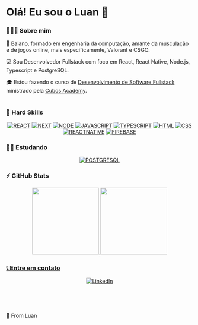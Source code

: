 # Olá! Eu sou o Luan 👋

### 👨🏽‍💻 Sobre mim
🏴󠁢󠁲󠁢󠁡󠁿 Baiano, formado em engenharia da computação, amante da musculação e de jogos online, mais especificamente, Valorant e CSGO.

💻 Sou Desenvolvedor Fullstack com foco em React, React Native, Node.js, Typescript e PostgreSQL.

🎓 Estou fazendo o curso de [Desenvolvimento de Software Fullstack](https://cubos.academy/cursos/desenvolvimento-de-software) ministrado pela [Cubos Academy](https://cubos.academy/).<br><br/>

### 🔧 Hard Skills
<div align="center">
  
[![REACT](https://img.shields.io/badge/React-20232A?style=for-the-badge&logo=react&logoColor=61DAFB)](https://github.com/luancruz99)
[![NEXT](https://img.shields.io/badge/next%20js-000000?style=for-the-badge&logo=nextdotjs&logoColor=white)](https://github.com/luancruz99)
[![NODE](https://img.shields.io/badge/Node.js-43853D?style=for-the-badge&logo=node.js&logoColor=white)](https://github.com/luancruz99)
[![JAVASCRIPT](https://img.shields.io/badge/JavaScript-F7DF1E?style=for-the-badge&logo=javascript&logoColor=black)](https://github.com/luancruz99)
[![TYPESCRIPT](https://img.shields.io/badge/TypeScript-007ACC?style=for-the-badge&logo=typescript&logoColor=white)](https://github.com/luancruz99)
[![HTML](https://img.shields.io/badge/HTML5-E34F26?style=for-the-badge&logo=html5&logoColor=white)](https://github.com/luancruz99)
[![CSS](https://img.shields.io/badge/CSS3-1572B6?style=for-the-badge&logo=css3&logoColor=white)](https://github.com/luancruz99)
[![REACTNATIVE](https://img.shields.io/badge/React_Native-20232A?style=for-the-badge&logo=react&logoColor=61DAFB)](https://github.com/luancruz99)
[![FIREBASE](https://img.shields.io/badge/firebase-ffca28?style=for-the-badge&logo=firebase&logoColor=black)](https://github.com/luancruz99)
  
</div>


### 👨‍🎓 Estudando
<div align="center">
  
[![POSTGRESQL](https://img.shields.io/badge/PostgreSQL-316192?style=for-the-badge&logo=postgresql&logoColor=white)](https://github.com/luancruz99)
  
</div>

### ⚡ GitHub Stats
<div align="center">
<a href="https://github.com/luancruz99">
<img height="180em" src="https://github-readme-stats-luan-cruzs-projects.vercel.app/api/top-langs/?username=luancruz99&layout=compact&langs_count=7&theme=dracula"/>
<img height="180em" src="https://github-readme-stats-luan-cruzs-projects.vercel.app/api?username=luancruz99&show_icons=true&theme=dracula&include_all_commits=true&count_private=true"/>
</div>

### 📞 Entre em contato
<div align="center">
  
[![LinkedIn](https://img.shields.io/badge/LinkedIn-0077B5?style=for-the-badge&logo=linkedin&logoColor=white)](https://www.linkedin.com/in/luan-oliveira-cruz/)
  
</div>

&nbsp;

&nbsp;

🚀 From Luan
